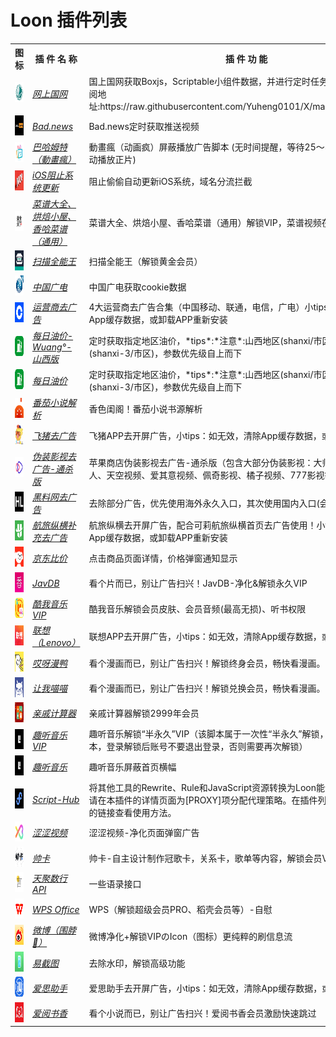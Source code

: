 # Loon 插件列表

<table>
<tr><th> 图  标 </th> <th> 插 件 名 称 </th> <th> 插 件 功 能 </th> </tr >
<tr ><td > <img src="https://raw.githubusercontent.com/W126-L/Tool/main/IconSet/108px/Guoshangguowang.png" width="32" height="32" loading="lazy"> </td><td><a href="https://raw.githubusercontent.com/W126-L/Tool/master/Plugin/95598.plugin"><em>网上国网</em></a></td><td>国上国网获取Boxjs，Scriptable小组件数据，并进行定时任务の推送。BoxJs订阅地址:https://raw.githubusercontent.com/Yuheng0101/X/main/Tasks/boxjs.json</td></tr><tr ><td > <img src="https://raw.githubusercontent.com/W126-L/Tool/main/IconSet/108px/Bad_news.png" width="32" height="32" loading="lazy"> </td><td><a href="https://raw.githubusercontent.com/W126-L/Tool/master/Plugin/Bad_news.plugin"><em>Bad.news</em></a></td><td>Bad.news定时获取推送视频</td></tr><tr ><td > <img src="https://raw.githubusercontent.com/W126-L/Tool/main/IconSet/108px/Bahamut.png" width="32" height="32" loading="lazy"> </td><td><a href="https://raw.githubusercontent.com/W126-L/Tool/master/Plugin/Bahamut.plugin"><em>巴哈姆特（動畫瘋）</em></a></td><td>動畫瘋（动画疯）屏蔽播放广告脚本 (无时间提醒，等待25～30S即可，黑屏完自动播放正片)</td></tr><tr ><td > <img src="https://raw.githubusercontent.com/W126-L/Tool/main/IconSet/108px/NoUpdate.png" width="32" height="32" loading="lazy"> </td><td><a href="https://raw.githubusercontent.com/W126-L/Tool/master/Plugin/BlockiOSUpdate.plugin"><em>iOS阻止系统更新</em></a></td><td>阻止偷偷自动更新iOS系统，域名分流拦截</td></tr><tr ><td > <img src="https://raw.githubusercontent.com/W126-L/Tool/main/IconSet/108px/CaiPu.png" width="32" height="32" loading="lazy"> </td><td><a href="https://raw.githubusercontent.com/W126-L/Tool/master/Plugin/CaiPu-3.plugin"><em>菜谱大全、烘焙小屋、香哈菜谱（通用）</em></a></td><td>菜谱大全、烘焙小屋、香哈菜谱（通用）解锁VIP，菜谱视频在线观看</td></tr><tr ><td > <img src="https://raw.githubusercontent.com/W126-L/Tool/main/IconSet/108px/CamScanner.png" width="32" height="32" loading="lazy"> </td><td><a href="https://raw.githubusercontent.com/W126-L/Tool/master/Plugin/CamScanner.plugin"><em>扫描全能王</em></a></td><td>扫描全能王（解锁黄金会员）</td></tr><tr ><td > <img src="https://raw.githubusercontent.com/W126-L/Tool/main/IconSet/108px/China-Broadnet.png" width="32" height="32" loading="lazy"> </td><td><a href="https://raw.githubusercontent.com/W126-L/Tool/master/Plugin/China-Broadnet.plugin"><em>中国广电</em></a></td><td>中国广电获取cookie数据</td></tr><tr ><td > <img src="https://raw.githubusercontent.com/W126-L/Tool/main/IconSet/108px/China-Operator.png" width="32" height="32" loading="lazy"> </td><td><a href="https://raw.githubusercontent.com/W126-L/Tool/master/Plugin/China-Operator.plugin"><em>运营商去广告</em></a></td><td>4大运营商去广告合集（中国移动、联通，电信，广电）小tips：如无效，清除App缓存数据，或卸载APP重新安装</td></tr><tr ><td > <img src="https://raw.githubusercontent.com/W126-L/Tool/main/IconSet/108px/Youjia.png" width="32" height="32" loading="lazy"> </td><td><a href="https://raw.githubusercontent.com/W126-L/Tool/master/Plugin/Daily-oil-Wuang.plugin"><em>每日油价-Wuang°-山西版</em></a></td><td>定时获取指定地区油价，*tips*:*注意*:山西地区(shanxi/市区)，陕西地区(shanxi-3/市区)，参数优先级自上而下</td></tr><tr ><td > <img src="https://raw.githubusercontent.com/W126-L/Tool/main/IconSet/108px/Youjia.png" width="32" height="32" loading="lazy"> </td><td><a href="https://raw.githubusercontent.com/W126-L/Tool/master/Plugin/Daily-oil.plugin"><em>每日油价</em></a></td><td>定时获取指定地区油价，*tips*:*注意*:山西地区(shanxi/市区)，陕西地区(shanxi-3/市区)，参数优先级自上而下</td></tr><tr ><td > <img src="https://raw.githubusercontent.com/W126-L/Tool/main/IconSet/108px/FanQie.png" width="32" height="32" loading="lazy"> </td><td><a href="https://raw.githubusercontent.com/W126-L/Tool/master/Plugin/FanQie.plugin"><em>番茄小说解析</em></a></td><td>香色闺阁！番茄小说书源解析</td></tr><tr ><td > <img src="https://raw.githubusercontent.com/W126-L/Tool/main/IconSet/108px/Feizhu.png" width="32" height="32" loading="lazy"> </td><td><a href="https://raw.githubusercontent.com/W126-L/Tool/master/Plugin/Feizhu.plugin"><em>飞猪去广告</em></a></td><td>飞猪APP去开屏广告，小tips：如无效，清除App缓存数据，或卸载APP重新安装</td></tr><tr ><td > <img src="https://raw.githubusercontent.com/W126-L/Tool/main/IconSet/108px/FreeVideo.png" width="32" height="32" loading="lazy"> </td><td><a href="https://raw.githubusercontent.com/W126-L/Tool/master/Plugin/FreeVideo-NoAds.plugin"><em>伪装影视去广告-通杀版</em></a></td><td>苹果商店伪装影视去广告-通杀版（包含大部分伪装影视：大师兄影视、追剧达人、天空视频、爱其意视频、佩奇影视、橘子视频、777影视等…）</td></tr><tr ><td > <img src="https://raw.githubusercontent.com/W126-L/Tool/main/IconSet/108px/Heiliaowang.png" width="32" height="32" loading="lazy"> </td><td><a href="https://raw.githubusercontent.com/W126-L/Tool/master/Plugin/HLW.plugin"><em>黑料网去广告</em></a></td><td>去除部分广告，优先使用海外永久入口，其次使用国内入口(会变动)，走代理</td></tr><tr ><td > <img src="https://raw.githubusercontent.com/W126-L/Tool/main/IconSet/108px/Hanglvzongheng.png" width="32" height="32" loading="lazy"> </td><td><a href="https://raw.githubusercontent.com/W126-L/Tool/master/Plugin/Hanglvzongheng.plugin"><em>航旅纵横补充去广告</em></a></td><td>航旅纵横去开屏广告，配合可莉航旅纵横首页去广告使用！小tips：如无效，清除App缓存数据，或卸载APP重新安装</td></tr><tr ><td > <img src="https://raw.githubusercontent.com/W126-L/Tool/main/IconSet/108px/JD.png" width="32" height="32" loading="lazy"> </td><td><a href="https://raw.githubusercontent.com/W126-L/Tool/master/Plugin/JD_price.plugin"><em>京东比价</em></a></td><td>点击商品页面详情，价格弹窗通知显示</td></tr><tr ><td > <img src="https://raw.githubusercontent.com/W126-L/Tool/main/IconSet/108px/JavDB.png" width="32" height="32" loading="lazy"> </td><td><a href="https://raw.githubusercontent.com/W126-L/Tool/master/Plugin/JavDB.plugin"><em>JavDB</em></a></td><td>看个片而已，别让广告扫兴！JavDB-净化&解锁永久VIP</td></tr><tr ><td > <img src="https://raw.githubusercontent.com/W126-L/Tool/main/IconSet/108px/KuwoMusic-Pro.png" width="32" height="32" loading="lazy"> </td><td><a href="https://raw.githubusercontent.com/W126-L/Tool/master/Plugin/KuwoMusic-VIP.plugin"><em>酷我音乐VIP</em></a></td><td>酷我音乐解锁会员皮肤、会员音频(最高无损)、听书权限</td></tr><tr ><td > <img src="https://raw.githubusercontent.com/W126-L/Tool/main/IconSet/108px/Lenovo.png" width="32" height="32" loading="lazy"> </td><td><a href="https://raw.githubusercontent.com/W126-L/Tool/master/Plugin/Lenovo.plugin"><em>联想（Lenovo）</em></a></td><td>联想APP去开屏广告，小tips：如无效，清除App缓存数据，或卸载APP重新安装</td></tr><tr ><td > <img src="https://raw.githubusercontent.com/W126-L/Tool/main/IconSet/108px/ManYa.png" width="32" height="32" loading="lazy"> </td><td><a href="https://raw.githubusercontent.com/W126-L/Tool/master/Plugin/ManYa.plugin"><em>哎呀漫鸭</em></a></td><td>看个漫画而已，别让广告扫兴！解锁终身会员，畅快看漫画。</td></tr><tr ><td > <img src="https://raw.githubusercontent.com/W126-L/Tool/main/IconSet/108px/Miaomiao.png" width="32" height="32" loading="lazy"> </td><td><a href="https://raw.githubusercontent.com/W126-L/Tool/master/Plugin/Miaomiao.plugin"><em>让我喵喵</em></a></td><td>看个漫画而已，别让广告扫兴！解锁兑换会员，畅快看漫画。</td></tr><tr ><td > <img src="https://raw.githubusercontent.com/W126-L/Tool/main/IconSet/108px/Qinqijisuanqi.png" width="32" height="32" loading="lazy"> </td><td><a href="https://raw.githubusercontent.com/W126-L/Tool/master/Plugin/Qqjsq.plugin"><em>亲戚计算器</em></a></td><td>亲戚计算器解锁2999年会员</td></tr><tr ><td > <img src="https://raw.githubusercontent.com/W126-L/Tool/main/IconSet/108px/QutingMusic.png" width="32" height="32" loading="lazy"> </td><td><a href="https://raw.githubusercontent.com/W126-L/Tool/master/Plugin/QutingMusic-VIP.plugin"><em>趣听音乐VIP</em></a></td><td>趣听音乐解锁“半永久”VIP（该脚本属于一次性“半永久”解锁，解锁完即可关闭脚本，登录解锁后账号不要退出登录，否则需要再次解锁）</td></tr><tr ><td > <img src="https://raw.githubusercontent.com/W126-L/Tool/main/IconSet/108px/QutingMusic.png" width="32" height="32" loading="lazy"> </td><td><a href="https://raw.githubusercontent.com/W126-L/Tool/master/Plugin/QutingMusic.plugin"><em>趣听音乐</em></a></td><td>趣听音乐屏蔽首页横幅</td></tr><tr ><td > <img src="https://raw.githubusercontent.com/luestr/IconResource/main/Other_icon/120px/Script-Hub.png" width="32" height="32" loading="lazy"> </td><td><a href="https://script.hub/"><em>Script-Hub</em></a></td><td>将其他工具的Rewrite、Rule和JavaScript资源转换为Loon能识别的格式，使用前请在本插件的详情页面为[PROXY]项分配代理策略。在插件列表中点击此插件上的链接查看使用方法。</td></tr><tr ><td > <img src="https://raw.githubusercontent.com/W126-L/Tool/main/IconSet/108px/SeseVideo.png" width="32" height="32" loading="lazy"> </td><td><a href="https://raw.githubusercontent.com/W126-L/Tool/master/Plugin/SeseVideo.plugin"><em>涩涩视频</em></a></td><td>涩涩视频-净化页面弹窗广告</td></tr><tr ><td > <img src="https://raw.githubusercontent.com/W126-L/Tool/main/IconSet/108px/ShuaiKa.png" width="32" height="32" loading="lazy"> </td><td><a href="https://raw.githubusercontent.com/W126-L/Tool/master/Plugin/ShuaiKa.plugin"><em>帅卡</em></a></td><td>帅卡-自主设计制作冠歌卡，关系卡，歌单等内容，解锁会员VIP</td></tr><tr ><td > <img src="https://raw.githubusercontent.com/W126-L/Tool/main/IconSet/108px/Yan.png" width="32" height="32" loading="lazy"> </td><td><a href="https://raw.githubusercontent.com/W126-L/Tool/master/Plugin/TianApi.plugin"><em>天聚数行API</em></a></td><td>一些语录接口</td></tr><tr ><td > <img src="https://raw.githubusercontent.com/W126-L/Tool/main/IconSet/108px/WPS.png" width="32" height="32" loading="lazy"> </td><td><a href="https://raw.githubusercontent.com/W126-L/Tool/master/Plugin/WPS.plugin"><em>WPS Office</em></a></td><td>WPS（解锁超级会员PRO、稻壳会员等）-自慰</td></tr><tr ><td > <img src="https://raw.githubusercontent.com/W126-L/Tool/main/IconSet/108px/Weibo.png" width="32" height="32" loading="lazy"> </td><td><a href="https://raw.githubusercontent.com/W126-L/Tool/master/Plugin/WeiBoVIP.plugin"><em>微博（围脖🧣）</em></a></td><td>微博净化+解锁VIPのIcon（图标）更纯粹的刷信息流</td></tr><tr ><td > <img src="https://raw.githubusercontent.com/W126-L/Tool/main/IconSet/108px/Yijietu.png" width="32" height="32" loading="lazy"> </td><td><a href="https://raw.githubusercontent.com/W126-L/Tool/master/Plugin/YiJieTu.plugin"><em>易截图</em></a></td><td>去除水印，解锁高级功能</td></tr><tr ><td > <img src="https://raw.githubusercontent.com/W126-L/Tool/main/IconSet/108px/i4.png" width="32" height="32" loading="lazy"> </td><td><a href="https://raw.githubusercontent.com/W126-L/Tool/master/Plugin/i4.plugin"><em>爱思助手</em></a></td><td>爱思助手去开屏广告，小tips：如无效，清除App缓存数据，或卸载APP重新安装</td></tr><tr ><td > <img src="https://raw.githubusercontent.com/W126-L/Tool/main/IconSet/108px/iFreeTime-Fang.png" width="32" height="32" loading="lazy"> </td><td><a href="https://raw.githubusercontent.com/W126-L/Tool/master/Plugin/iFreeTime.plugin"><em>爱阅书香</em></a></td><td>看个小说而已，别让广告扫兴！爱阅书香会员激励快速跳过</td></tr>
</table>